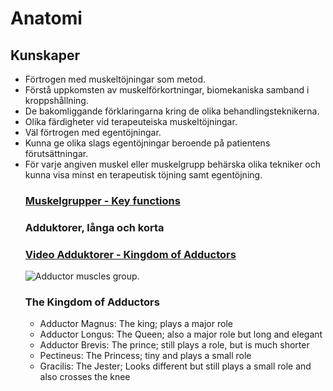 <h1>Anatomi</h1>
<main>
<h2>Kunskaper</h2>
<ul>
  <li>F&ouml;rtrogen med muskelt&ouml;jningar som metod.</li> <li>F&ouml;rst&aring; uppkomsten av muskelf&ouml;rkortningar, biomekaniska samband i kroppsh&aring;llning.</li>
  <li>De bakomliggande f&ouml;rklaringarna kring de olika behandlingsteknikerna.</li>
  <li>Olika f&auml;rdigheter vid terapeuteiska muskelt&ouml;jningar.</li>
  <li>V&auml;l f&ouml;rtrogen med egent&ouml;jningar.</li>
  <li>Kunna ge olika slags egentöjningar beroende p&aring; patientens f&ouml;ruts&auml;ttningar.</li>
<li>F&ouml;r varje angiven muskel eller muskelgrupp beh&auml;rska olika tekniker och kunna visa minst en terapeutisk t&ouml;jning samt egent&ouml;jning.</li>
  <h3><a href="https://parallelcoaching.co.uk/wp-content/uploads/2018/05/Muscle-Memory-Cheat-Sheet-.pdf" target="_blank" rel="noopener">Muskelgrupper - Key functions</a></h3>
<h3>Adduktorer, l&aring;nga och korta</h3>
<h3><a href="https://www.youtube.com/watch?v=eJabtFRcD54" target="_blank" rel="noopener">Video Adduktorer - Kingdom of Adductors</a></h3>
    <img src="https://www.videoreha.com/Images/Content/2015/08/6oF7uhdoSkeC0t8QfupG1A_400.jpg" alt="Adductor muscles group. " >
<h3>The Kingdom of Adductors</h3>
<ul>
<li>Adductor Magnus: The king; plays a major role</li>
<li>Adductor Longus: The Queen; also a major role but long and elegant</li>
<li>Adductor Brevis: The prince; still plays a role, but is much shorter</li>
<li>Pectineus: The Princess; tiny and plays a small role</li>
<li>Gracilis: The Jester; Looks different but still plays a small role and also crosses the knee</li>
</ul>
</main>
